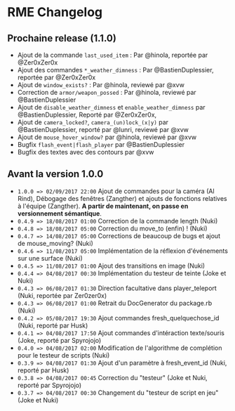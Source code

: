 # RME Changelog


## Prochaine release (1.1.0)

*  Ajout de la commande `last_used_item` : Par @hinola, reportée par @Zer0xZer0x
*  Ajout des commandes `*_weather_dimness` : Par @BastienDuplessier, reportée par @Zer0xZer0x
*  Ajout de `window_exists?` : Par @hinola, reviewé par @xvw
*  Correction de `armor/weapon_possed` : Par @hinola, reviewé par @BastienDuplessier
*  Ajout de `disable_weather_dimness` et `enable_weather_dimness` par @BastienDuplessier, Reporté par @Zer0xZer0x,
*  Ajout de `camera_locked?`, `camera_(un)lock_(x|y)` par @BastienDuplessier, reporté par @lunri, reviewé par @xvw
*  Ajout de `mouse_hover_window?` par @hinola, reviewé par @xvw
*  Bugfix `flash_event|flash_player` par @BastienDuplessier
*  Bugfix des textes avec des contours par @xvw

## Avant la version 1.0.0
*  `1.0.0 => 02/09/2017 22:00` Ajout de commandes pour la caméra (Al Rind), Débogage des fenêtres (Zangther) et ajouts de fonctions relatives à l'équipe (Zangther). **A partir de maintenant, on passe en versionnement sémantique**.
*  `0.4.9 => 18/08/2017 01:00` Correction de la commande length (Nuki)
*  `0.4.8 => 18/08/2017 05:00` Correction du move_to (enfin) ! (Nuki)
*  `0.4.7 => 14/08/2017 05:00` Corrections de beaucoup de bugs et ajout de mouse_moving? (Nuki)
*  `0.4.6 => 11/08/2017 05:00` Implémentation de la réflexion d'événements sur une surface (Nuki)
*  `0.4.5 => 11/08/2017 01:00` Ajout des transitions en image (Nuki)
*  `0.4.4 => 04/08/2017 00:30` Implémentation du testeur de teinte (Joke et Nuki)
*  `0.4.3 => 06/08/2017 01:30` Direction facultative dans player_teleport (Nuki, reportée par Zer0zer0x)
*  `0.4.3 => 06/08/2017 01:00` Retrait du DocGenerator du package.rb (Nuki)
*  `0.4.2 => 05/08/2017 19:30` Ajout commandes fresh_quelquechose_id (Nuki, reporté par Husk)
*  `0.4.1 => 04/08/2017 17:50` Ajout commandes d'intéraction texte/souris (Joke, reporté par Spyrojojo)
*  `0.4.0 => 04/08/2017 02:00` Modification de l'algorithme de complétion pour le testeur de scripts (Nuki)
*  `0.3.9 => 04/08/2017 01:30` Ajout d'un paramètre à fresh_event_id (Nuki, reporté par Husk)
*  `0.3.8 => 04/08/2017 00:45` Correction du "testeur" (Joke et Nuki, reporté par Spyrojojo)
*  `0.3.7 => 04/08/2017 00:30` Changement du "testeur de script en jeu" (Joke et Nuki)
